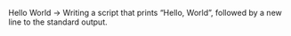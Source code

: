 Hello World -> Writing a script that prints “Hello, World”, followed by a new line to the standard output.
